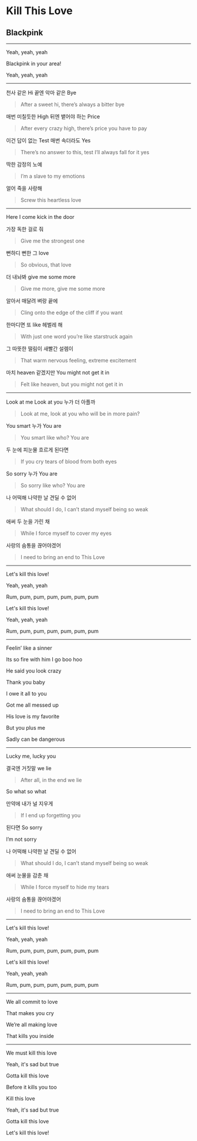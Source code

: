 # Kill This Love

## Blackpink

---

Yeah, yeah, yeah

Blackpink in your area!

Yeah, yeah, yeah

---

천사 같은 Hi 끝엔 악마 같은 Bye

> After a sweet hi, there’s always a bitter bye

매번 미칠듯한 High 뒤엔 뱉어야 하는 Price

> After every crazy high, there’s price you have to pay

이건 답이 없는 Test 매번 속더라도 Yes

> There’s no answer to this, test I’ll always fall for it yes

딱한 감정의 노예

> I’m a slave to my emotions

얼어 죽을 사랑해

> Screw this heartless love

---

Here I come kick in the door

가장 독한 걸로 줘

> Give me the strongest one

뻔하디 뻔한 그 love

> So obvious, that love

더 내놔봐 give me some more

> Give me more, give me some more

알아서 매달려 벼랑 끝에

> Cling onto the edge of the cliff if you want

한마디면 또 like 헤벌레 해

> With just one word you’re like starstruck again

그 따뜻한 떨림이 새빨간 설렘이

> That warm nervous feeling, extreme excitement

마치 heaven 같겠지만 You might not get it in

> Felt like heaven, but you might not get it in

---

Look at me Look at you 누가 더 아플까

> Look at me, look at you who will be in more pain?

You smart 누가 You are

> You smart like who? You are

두 눈에 피눈물 흐르게 된다면

> If you cry tears of blood from both eyes

So sorry 누가 You are

> So sorry like who? You are

나 어떡해 나약한 날 견딜 수 없어

> What should I do, I can’t stand myself being so weak

애써 두 눈을 가린 채

> While I force myself to cover my eyes

사랑의 숨통을 끊어야겠어

> I need to bring an end to This Love

---

Let's kill this love!

Yeah, yeah, yeah

Rum, pum, pum, pum, pum, pum, pum

Let's kill this love!

Yeah, yeah, yeah

Rum, pum, pum, pum, pum, pum, pum

---

Feelin’ like a sinner

Its so fire with him I go boo hoo

He said you look crazy

Thank you baby

I owe it all to you

Got me all messed up

His love is my favorite

But you plus me

Sadly can be dangerous

---

Lucky me, lucky you

결국엔 거짓말 we lie

> After all, in the end we lie

So what so what

만약에 내가 널 지우게

> If I end up forgetting you

된다면 So sorry

I’m not sorry

나 어떡해 나약한 날 견딜 수 없어

> What should I do, I can’t stand myself being so weak

애써 눈물을 감춘 채

> While I force myself to hide my tears

사랑의 숨통을 끊어야겠어

> I need to bring an end to This Love

---

Let's kill this love!

Yeah, yeah, yeah

Rum, pum, pum, pum, pum, pum, pum

Let's kill this love!

Yeah, yeah, yeah

Rum, pum, pum, pum, pum, pum, pum

---

We all commit to love

That makes you cry

We’re all making love

That kills you inside

---

We must kill this love

Yeah, it's sad but true

Gotta kill this love

Before it kills you too

Kill this love

Yeah, it's sad but true

Gotta kill this love

Let's kill this love!

